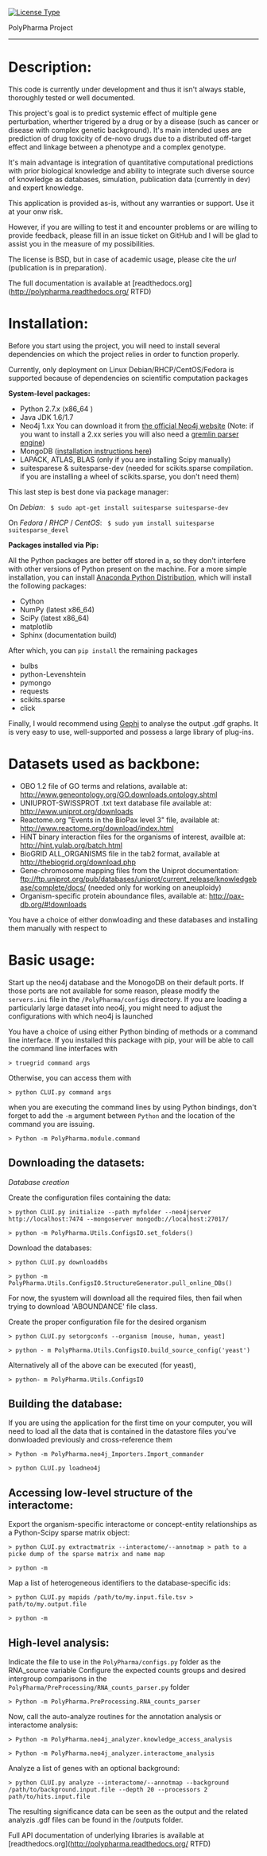 [![License Type](https://img.shields.io/badge/license-BSD3-blue.svg)](https://github.com/chiffa/Karyotype_retriever/blob/master/License-BSD3)

PolyPharma Project
******************

Description:
============

This code is currently under development and thus it isn't always stable, thoroughly tested or well documented.

This project's goal is to predict systemic effect of multiple gene perturbation, wherther trigered by a drug or by
a disease (such as cancer or disease with complex genetic background). It's main intended uses are prediction of
drug toxicity of de-novo drugs due to a distributed off-target effect and linkage between a phenotype and a complex
genotype.

It's main advantage is integration of quantitative computational predictions with prior biological knowledge and
ability to integrate such diverse source of knowledge as databases, simulation, publication data (currently in dev)
and expert knowledge.

This application is provided as-is, without any warranties or support. Use it at your onw risk.

However, if you are willing to test it and encounter problems or are willing to provide feedback, please fill in
an issue ticket on GitHub and I will be glad to assist you in the measure of my possibilities.

The license is BSD, but in case of academic usage, please cite the *url* (publication is in preparation).

The full documentation is available at [readthedocs.org](http://polypharma.readthedocs.org/ RTFD)

Installation:
=============

Before you start using the project, you will need to install several dependencies on which the project relies in order 
to function properly.

Currently, only deployment on Linux Debian/RHCP/CentOS/Fedora is supported because of dependencies on scientific
computation packages

**System-level packages:**

* Python 2.7.x (x86_64 )
* Java JDK 1.6/1.7
* Neo4j 1.xx You can download it from [the official Neo4j website](http://neo4j.com/download/other-releases/) 
(Note: if you want to install a 2.xx series you will also need a [gremlin parser engine](https://github.com/neo4j-contrib/gremlin-plugin))
* MongoDB ([installation instructions here](https://docs.mongodb.org/manual/administration/install-on-linux/))
* LAPACK, ATLAS, BLAS (only if you are installing Scipy manually)
* suitesparese & suitesparse-dev (needed for scikits.sparse compilation. if you are installing a wheel of scikits.sparse, you don't need them)

This last step is best done via package manager:

On *Debian*:   ```  $ sudo apt-get install suitesparse suitesparse-dev ```

On *Fedora* / *RHCP* / *CentOS*:    ```  $ sudo yum install suitesparse suitesparse_devel ```


**Packages installed via Pip:**

All the Python packages are better off stored in a, so they don't interfere with other versions of Python present on the
 machine. For a more simple installation, you can install [Anaconda Python Distribution](https://www.continuum.io/downloads),
 which will install the following packages:

* Cython
* NumPy (latest x86_64)
* SciPy (latest x86_64)
* matplotlib
* Sphinx (documentation build)

After which, you can `pip install` the remaining packages

* bulbs 
* python-Levenshtein
* pymongo
* requests
* scikits.sparse
* click


Finally, I would recommend using [Gephi](http://gephi.github.io/users/download/) to analyse the output .gdf graphs.
 It is very easy to use, well-supported and possess a large library of plug-ins.


Datasets used as backbone:
==========================

* OBO 1.2 file of GO terms and relations, available at: http://www.geneontology.org/GO.downloads.ontology.shtml
* UNIUPROT-SWISSPROT .txt text database file available at: http://www.uniprot.org/downloads
* Reactome.org "Events in the BioPax level 3" file, available at: http://www.reactome.org/download/index.html
* HiNT binary interaction files for the organisms of interest, availble at: http://hint.yulab.org/batch.html
* BioGRID ALL_ORGANISMS file in the tab2 format, available at http://thebiogrid.org/download.php
* Gene-chromosome mapping files from the Uniprot documentation: ftp://ftp.uniprot.org/pub/databases/uniprot/current_release/knowledgebase/complete/docs/ (needed only for working on aneuploidy)
* Organism-specific protein aboundance files, available at: http://pax-db.org/#!downloads

You have a choice of either donwloading and these databases and installing them manually with respect to 

Basic usage:
============
Start up the neo4j database and the MonogoDB on their default ports. If those ports are not available for some reason, 
please modify the `servers.ini` file in the `/PolyPharma/configs` directory. If you are loading a particularly large
dataset into neo4j, you might need to adjust the configurations with which neo4j is launched

You have a choice of using either Python binding of methods or a command line interface. If you installed this package with
pip, your will be able to call the command line interfaces with

    > truegrid command args
    
Otherwise, you can access them with
    
    > python CLUI.py command args
    
when you are executing the command lines by using Python bindings, don't forget to add the `-m` argument between
`Python` and the location of the command you are issuing.

    > Python -m PolyPharma.module.command


Downloading the datasets:
-------------------------
*Database creation*

Create the configuration files containing the data:

    > python CLUI.py initialize --path myfolder --neo4jserver http://localhost:7474 --mongoserver mongodb://localhost:27017/
    
    > python -m PolyPharma.Utils.ConfigsIO.set_folders()
    
Download the databases:

    > python CLUI.py downloaddbs
    
    > python -m PolyPharma.Utils.ConfigsIO.StructureGenerator.pull_online_DBs()

For now, the syustem will download all the required files, then fail when trying to download 'ABOUNDANCE' file class. 
    
Create the proper configuration file for the desired organism

    > python CLUI.py setorgconfs --organism [mouse, human, yeast]
    
    > python - m PolyPharma.Utils.ConfigsIO.build_source_config('yeast')
    
Alternatively all of the above can be executed (for yeast),

    > python- m PolyPharma.Utils.ConfigsIO 


Building the database:
----------------------

If you are using the application for the first time on your computer, you will need to load all the data that is
contained in the datastore files you've donwloaded previously and cross-reference them

    > Python -m PolyPharma.neo4j_Importers.Import_commander

    > python CLUI.py loadneo4j


Accessing low-level structure of the interactome:
-------------------------------------------------

Export the organism-specific interactome or concept-entity relationships as a Python-Scipy sparse matrix object:

    > python CLUI.py extractmatrix --interactome/--annotmap > path to a picke dump of the sparse matrix and name map

    > python -m 

Map a list of heterogeneous identifiers to the database-specific ids:

    > python CLUI.py mapids /path/to/my.input.file.tsv > path/to/my.output.file
    
    > python -m
    

High-level analysis:
--------------------

Indicate the file to use in the `PolyPharma/configs.py` folder as the RNA_source variable
Configure the expected counts groups and desired intergroup comparisons in the `PolyPharma/PreProcessing/RNA_counts_parser.py` folder 

    > Python -m PolyPharma.PreProcessing.RNA_counts_parser

Now, call the auto-analyze routines for the annotation analysis or interactome analysis:

    > Python -m PolyPharma.neo4j_analyzer.knowledge_access_analysis

    > Python -m PolyPharma.neo4j_analyzer.interactome_analysis

 
Analyze a list of genes with an optional background:

    > python CLUI.py analyze --interactome/--annotmap --background /path/to/background.input.file --depth 20 --processors 2 path/to/hits.input.file

The resulting significance data can be seen as the output and the related analyzis .gdf files can be found in the /outputs folder.


Full API documentation of underlying libraries is available at [readthedocs.org](http://polypharma.readthedocs.org/ RTFD)